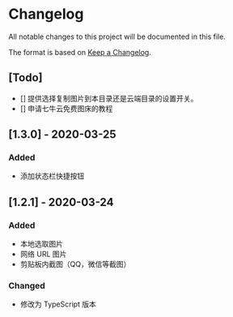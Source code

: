 # Changelog

All notable changes to this project will be documented in this file.

The format is based on [Keep a Changelog](https://keepachangelog.com/zh-CN/1.0.0/).

## [Todo]

- [] 提供选择复制图片到本目录还是云端目录的设置开关。
- [] 申请七牛云免费图床的教程

## [1.3.0] - 2020-03-25

### Added

- 添加状态栏快捷按钮

## [1.2.1] - 2020-03-24

### Added

- 本地选取图片
- 网络 URL 图片
- 剪贴板内截图（QQ，微信等截图）

### Changed

- 修改为 TypeScript 版本
